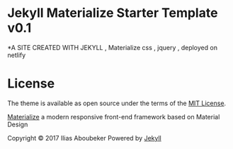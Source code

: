 # Jekyll Materialize Starter Template v0.1

*A SITE CREATED WITH JEKYLL , Materialize css , jquery , deployed on netlify 

# License

The theme is available as open source under the terms of the [MIT License][2].

[Materialize][3] a  modern responsive front-end framework based on Material Design

Copyright © 2017 Ilias Aboubeker  Powered by <a href="http://jekyllrb.com">Jekyll</a>

[1]: https://github.com/jekyll/minima
[2]: https://opensource.org/licenses/MIT
[3]: http://materializecss.com/
